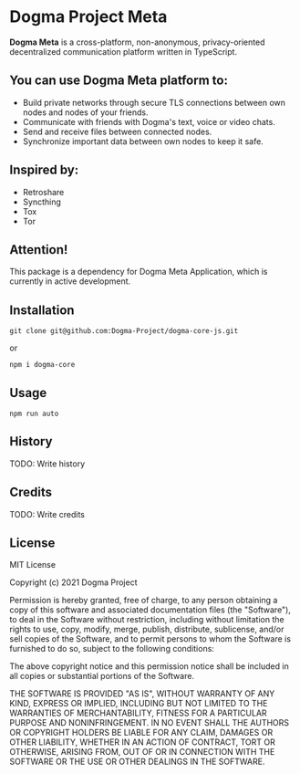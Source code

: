# Dogma Project Meta

**Dogma Meta** is a cross-platform, non-anonymous, privacy-oriented decentralized communication platform written in TypeScript.

## You can use Dogma Meta platform to:

- Build private networks through secure TLS connections between own nodes and nodes of your friends.
- Communicate with friends with Dogma's text, voice or video chats.
- Send and receive files between connected nodes.
- Synchronize important data between own nodes to keep it safe.

## Inspired by:

- Retroshare
- Syncthing
- Tox
- Tor

## Attention!

This package is a dependency for Dogma Meta Application, which is currently in active development.

## Installation

```
git clone git@github.com:Dogma-Project/dogma-core-js.git
```

or

```
npm i dogma-core
```

## Usage

```
npm run auto
```

## History

TODO: Write history

## Credits

TODO: Write credits

## License

MIT License

Copyright (c) 2021 Dogma Project

Permission is hereby granted, free of charge, to any person obtaining a copy
of this software and associated documentation files (the "Software"), to deal
in the Software without restriction, including without limitation the rights
to use, copy, modify, merge, publish, distribute, sublicense, and/or sell
copies of the Software, and to permit persons to whom the Software is
furnished to do so, subject to the following conditions:

The above copyright notice and this permission notice shall be included in all
copies or substantial portions of the Software.

THE SOFTWARE IS PROVIDED "AS IS", WITHOUT WARRANTY OF ANY KIND, EXPRESS OR
IMPLIED, INCLUDING BUT NOT LIMITED TO THE WARRANTIES OF MERCHANTABILITY,
FITNESS FOR A PARTICULAR PURPOSE AND NONINFRINGEMENT. IN NO EVENT SHALL THE
AUTHORS OR COPYRIGHT HOLDERS BE LIABLE FOR ANY CLAIM, DAMAGES OR OTHER
LIABILITY, WHETHER IN AN ACTION OF CONTRACT, TORT OR OTHERWISE, ARISING FROM,
OUT OF OR IN CONNECTION WITH THE SOFTWARE OR THE USE OR OTHER DEALINGS IN THE
SOFTWARE.
